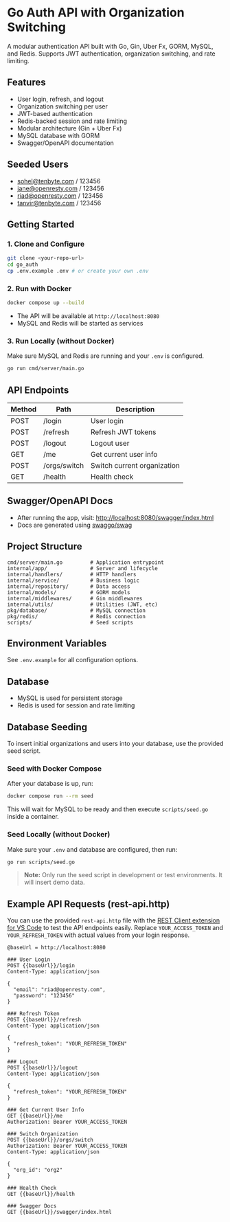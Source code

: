 # Go Auth API with Organization Switching

A modular authentication API built with Go, Gin, Uber Fx, GORM, MySQL, and Redis. Supports JWT authentication, organization switching, and rate limiting.

## Features
- User login, refresh, and logout
- Organization switching per user
- JWT-based authentication
- Redis-backed session and rate limiting
- Modular architecture (Gin + Uber Fx)
- MySQL database with GORM
- Swagger/OpenAPI documentation

## Seeded Users
- sohel@tenbyte.com / 123456
- jane@openresty.com / 123456
- riad@openresty.com / 123456
- tanvir@tenbyte.com / 123456

## Getting Started

### 1. Clone and Configure
```bash
git clone <your-repo-url>
cd go_auth
cp .env.example .env # or create your own .env
```

### 2. Run with Docker
```bash
docker compose up --build
```

- The API will be available at `http://localhost:8080`
- MySQL and Redis will be started as services

### 3. Run Locally (without Docker)
Make sure MySQL and Redis are running and your `.env` is configured.
```bash
go run cmd/server/main.go
```

## API Endpoints

| Method | Path              | Description                |
|--------|-------------------|----------------------------|
| POST   | /login            | User login                 |
| POST   | /refresh          | Refresh JWT tokens         |
| POST   | /logout           | Logout user                |
| GET    | /me               | Get current user info      |
| POST   | /orgs/switch      | Switch current organization|
| GET    | /health           | Health check               |

## Swagger/OpenAPI Docs
- After running the app, visit: [http://localhost:8080/swagger/index.html](http://localhost:8080/swagger/index.html)
- Docs are generated using [swaggo/swag](https://github.com/swaggo/swag)

## Project Structure
```
cmd/server/main.go         # Application entrypoint
internal/app/              # Server and lifecycle
internal/handlers/         # HTTP handlers
internal/service/          # Business logic
internal/repository/       # Data access
internal/models/           # GORM models
internal/middlewares/      # Gin middlewares
internal/utils/            # Utilities (JWT, etc)
pkg/database/              # MySQL connection
pkg/redis/                 # Redis connection
scripts/                   # Seed scripts
```

## Environment Variables
See `.env.example` for all configuration options.

## Database
- MySQL is used for persistent storage
- Redis is used for session and rate limiting

## Database Seeding

To insert initial organizations and users into your database, use the provided seed script.

### Seed with Docker Compose

After your database is up, run:

```bash
docker compose run --rm seed
```

This will wait for MySQL to be ready and then execute `scripts/seed.go` inside a container.

### Seed Locally (without Docker)

Make sure your `.env` and database are configured, then run:

```bash
go run scripts/seed.go
```

> **Note:** Only run the seed script in development or test environments. It will insert demo data.

## Example API Requests (rest-api.http)

You can use the provided `rest-api.http` file with the [REST Client extension for VS Code](https://marketplace.visualstudio.com/items?itemName=humao.rest-client) to test the API endpoints easily. Replace `YOUR_ACCESS_TOKEN` and `YOUR_REFRESH_TOKEN` with actual values from your login response.

```http
@baseUrl = http://localhost:8080

### User Login
POST {{baseUrl}}/login
Content-Type: application/json

{
  "email": "riad@openresty.com",
  "password": "123456"
}

### Refresh Token
POST {{baseUrl}}/refresh
Content-Type: application/json

{
  "refresh_token": "YOUR_REFRESH_TOKEN"
}

### Logout
POST {{baseUrl}}/logout
Content-Type: application/json

{
  "refresh_token": "YOUR_REFRESH_TOKEN"
}

### Get Current User Info
GET {{baseUrl}}/me
Authorization: Bearer YOUR_ACCESS_TOKEN

### Switch Organization
POST {{baseUrl}}/orgs/switch
Authorization: Bearer YOUR_ACCESS_TOKEN
Content-Type: application/json

{
  "org_id": "org2"
}

### Health Check
GET {{baseUrl}}/health

### Swagger Docs
GET {{baseUrl}}/swagger/index.html
```